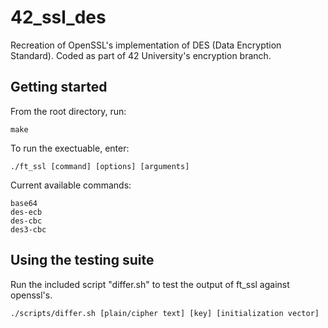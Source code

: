 # 42_ssl_des
Recreation of OpenSSL's implementation of DES (Data Encryption Standard).
Coded as part of 42 University's encryption branch.
## Getting started
From the root directory, run:
```
make
```
To run the exectuable, enter:
```
./ft_ssl [command] [options] [arguments]
```
Current available commands:
```
base64
des-ecb
des-cbc
des3-cbc
```
## Using the testing suite
Run the included script "differ.sh" to test the output of ft_ssl against openssl's.
```
./scripts/differ.sh [plain/cipher text] [key] [initialization vector]
```

